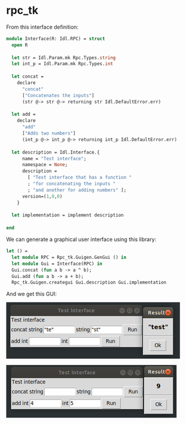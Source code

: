 # rpc_tk

From this interface definition:

```ocaml
module Interface(R: Idl.RPC) = struct
  open R

  let str = Idl.Param.mk Rpc.Types.string
  let int_p = Idl.Param.mk Rpc.Types.int

  let concat =
    declare
      "concat"
      ["Concatenates the inputs"]
      (str @-> str @-> returning str Idl.DefaultError.err)

  let add =
    declare
      "add"
      ["Adds two numbers"]
      (int_p @-> int_p @-> returning int_p Idl.DefaultError.err)

  let description = Idl.Interface.{
      name = "Test interface";
      namespace = None;
      description =
        [ "Test interface that has a function "
        ; "for concatenating the inputs "
        ; "and another for adding numbers" ];
      version=(1,0,0)
    }

  let implementation = implement description

end
```

We can generate a graphical user interface using this library:

```ocaml
let () =
  let module RPC = Rpc_tk.Guigen.GenGui () in
  let module Gui = Interface(RPC) in
  Gui.concat (fun a b -> a ^ b);
  Gui.add (fun a b -> a + b);
  Rpc_tk.Guigen.creategui Gui.description Gui.implementation
```

And we get this GUI:

![Concatenate strings using the generated GUI](concat.png)

![Add two numbers using the generated GUI](add.png)

